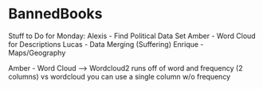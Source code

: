 # BannedBooks
Stuff to Do for Monday:
Alexis - Find Political Data Set
Amber - Word Cloud for Descriptions
Lucas - Data Merging (Suffering)
Enrique - Maps/Geography



Amber - Word Cloud --> Wordcloud2 runs off of word and frequency (2 columns) vs wordcloud you can use a single column w/o frequency
